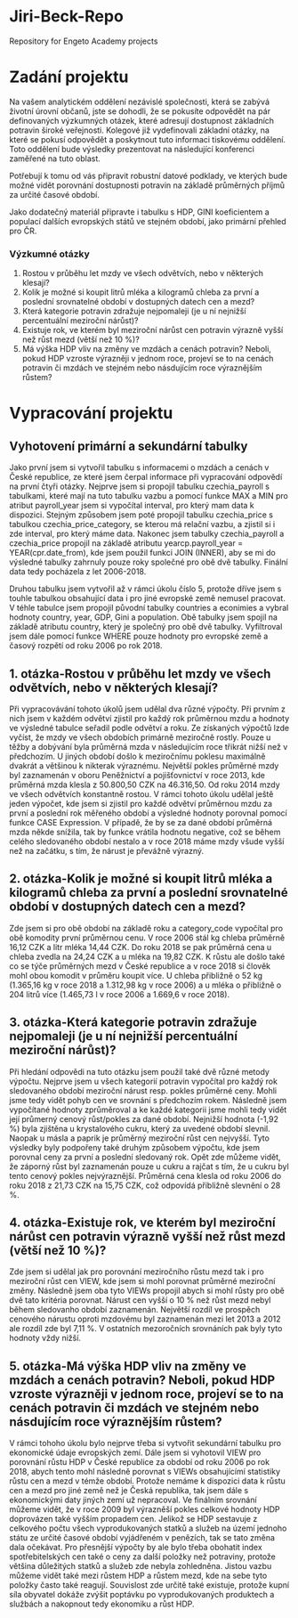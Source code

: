 # Jiri-Beck-Repo
Repository for Engeto Academy projects

# Zadání projektu

Na vašem analytickém oddělení nezávislé společnosti, která se zabývá životní úrovní občanů, jste se dohodli, že se pokusíte odpovědět na pár definovaných výzkumných otázek, které adresují dostupnost základních potravin široké veřejnosti. Kolegové již vydefinovali základní otázky, na které se pokusí odpovědět a poskytnout tuto informaci tiskovému oddělení. Toto oddělení bude výsledky prezentovat na následující konferenci zaměřené na tuto oblast.

Potřebují k tomu od vás připravit robustní datové podklady, ve kterých bude možné vidět porovnání dostupnosti potravin na základě průměrných příjmů za určité časové období.

Jako dodatečný materiál připravte i tabulku s HDP, GINI koeficientem a populací dalších evropských států ve stejném období, jako primární přehled pro ČR.

### Výzkumné otázky

1) Rostou v průběhu let mzdy ve všech odvětvích, nebo v některých klesají?
2) Kolik je možné si koupit litrů mléka a kilogramů chleba za první a poslední srovnatelné období v dostupných datech cen a mezd?
3) Která kategorie potravin zdražuje nejpomaleji (je u ní nejnižší percentuální meziroční nárůst)?
4) Existuje rok, ve kterém byl meziroční nárůst cen potravin výrazně vyšší než růst mezd (větší než 10 %)?
5) Má výška HDP vliv na změny ve mzdách a cenách potravin? Neboli, pokud HDP vzroste výrazněji v jednom roce, projeví se to na cenách potravin či mzdách ve stejném nebo násdujícím roce výraznějším růstem?

# Vypracování projektu

## Vyhotovení primární a sekundární tabulky

Jako první jsem si vytvořil tabulku s informacemi o mzdách a cenách v České republice, ze které jsem čerpal informace při vypracování odpovědí na první čtyři otázky. Nejprve jsem si propojil tabulku czechia_payroll s tabulkami, které mají na tuto tabulku vazbu a pomocí funkce MAX a MIN pro atribut payroll_year jsem si vypočítal interval, pro který mam data k dispozici. Stejným způsobem jsem poté propojil tabulku czechia_price s tabulkou czechia_price_category, se kterou má relační vazbu, a zjistil si i zde interval, pro který máme data. Nakonec jsem tabulky czechia_payroll a czechia_price propojil na základě atributu yearcp.payroll_year = YEAR(cpr.date_from), kde jsem použil funkci JOIN (INNER), aby se mi do výsledné tabulky zahrnuly pouze roky společné pro obě dvě tabulky. Finální data tedy pocházela z let 2006-2018. 

Druhou tabulku jsem vytvořil až v rámci úkolu číslo 5, protože dříve jsem s touhle tabulkou obsahující data i pro jiné evropské země nemusel pracovat. V téhle tabulce jsem propojil původní tabulky countries a econimies a vybral hodnoty country, year, GDP, Gini a population. Obě tabulky jsem spojil na základě atributu country, který je společný pro obě dvě tabulky. Vyfiltroval jsem dále pomocí funkce WHERE pouze hodnoty pro evropské země a časový rozpětí od roku 2006 po rok 2018. 

## 1. otázka-Rostou v průběhu let mzdy ve všech odvětvích, nebo v některých klesají?
Při vypracovávání tohoto úkolů jsem udělal dva různé výpočty. Při prvním z nich jsem v každém odvětví zjistil pro každý rok průměrnou mzdu a hodnoty ve výsledné tabulce seřadil podle odvětví a roku. Ze získaných výpočtů lzde vyčíst, že mzdy ve všech obdobích primárně meziročně rostly. Pouze u těžby a dobývání byla průměrná mzda v následujícím roce třikrát nižší než v předchozím. U jiných období došlo k meziročnímu poklesu maximálně dvakrát a většinou k nikterak výraznému. Největší pokles průměrné mzdy byl zaznamenán v oboru Peněžnictví a pojišťovnictví v roce 2013, kde průměrná mzda klesla z 50.800,50 CZK na 46.316,50. Od roku 2014 mzdy ve všech odvětvích konstantně rostou.
V rámci tohoto úkolu udělal ještě jeden výpočet, kde jsem si zjistil pro každé odvětví průměrnou mzdu za první a poslední rok měřeného období a výsledné hodnoty porovnal pomocí funkce CASE Expression. V případě, že by se za dané období průměrná mzda někde snížila, tak by funkce vrátila hodnotu negative, což se během celého sledovaného období nestalo a v roce 2018 máme mzdy všude vyšší než na začátku, s tím, že nárust je převážně výrazný. 

## 2. otázka-Kolik je možné si koupit litrů mléka a kilogramů chleba za první a poslední srovnatelné období v dostupných datech cen a mezd?
Zde jsem si pro obě období na základě roku a category_code vypočítal pro obě komodity první průměrnou cenu. V roce 2006 stál kg chleba průměrně 16,12 CZK a litr mléka 14,44 CZK. Do roku 2018 se pak průměrná cena u chleba zvedla na 24,24 CZK a u mléka na 19,82 CZK. K růstu ale došlo také co se týče průměrných mezd v České republice a v roce 2018 si člověk mohl obou komodit v průměru koupit více. U chleba přibližně o 52 kg (1.365,16 kg  v roce 2018 a 1.312,98 kg v roce 2006) a u mléka o přibližně o 204 litrů více (1.465,73 l v roce 2006 a 1.669,6 v roce 2018).

## 3. otázka-Která kategorie potravin zdražuje nejpomaleji (je u ní nejnižší percentuální meziroční nárůst)?
Při hledání odpovědi na tuto otázku jsem použil také dvě různé metody výpočtu. Nejprve jsem u všech kategorií potravin vypočítal pro každý rok sledovaného období meziroční nárust resp. pokles průměrné ceny. Mohli jsme tedy vidět pohyb cen ve srovnání s předchozím rokem. Následně jsem vypočítané hodnoty zprůměroval a ke každé kategorii jsme mohli tedy vidět její průmerný cenový růst/pokles za dané období. Nejnižší hodnota (-1,92 %) byla zjištěna u krystalového cukru, který za uvedené období slevnil. Naopak u másla a paprik je průměrný meziroční růst cen nejvyšší.
Tyto výsledky byly podpořeny také druhým způsobem výpočtu, kde jsem porovnal ceny za první a poslední sledovaný rok. Opět zde můžeme vidět, že záporný růst byl zaznamenán pouze u cukru a rajčat s tím, že u cukru byl tento cenový pokles nejvýraznější. Průměrná cena klesla od roku 2006 do roku 2018 z 21,73 CZK na 15,75 CZK, což odpovídá přibližně slevnění o 28 %.

## 4. otázka-Existuje rok, ve kterém byl meziroční nárůst cen potravin výrazně vyšší než růst mezd (větší než 10 %)?
Zde jsem si udělal jak pro porovnání meziročního růstu mezd tak i pro meziroční růst cen VIEW, kde jsem si mohl porovnat průměrné meziroční změny. Následně jsem oba tyto VIEWs propojil abych si mohl růsty pro obě dvě tato kritéria porovnat. Nárust cen vyšší o 10 % než růst mezd nebyl během sledovanho období zaznamenán. Největší rozdíl ve prospěch cenového nárustu oproti mzdovému byl zaznamenán mezi let 2013 a 2012 ale rozdíl zde byl 7,11 %. V ostatních mezoročních srovnáních pak byly tyto hodnoty vždy nižší.

## 5. otázka-Má výška HDP vliv na změny ve mzdách a cenách potravin? Neboli, pokud HDP vzroste výrazněji v jednom roce, projeví se to na cenách potravin či mzdách ve stejném nebo násdujícím roce výraznějším růstem?
V rámci tohoho úkolu bylo nejprve třeba si vytvořit sekundární tabulku pro ekonomické údaje evropských zemí. Dále jsem si vyhotovil VIEW pro porovnání růstu HDP v České republice za období od roku 2006 po rok 2018, abych tento mohl následně porovnat s VIEWs obsahujícímí statistiky růstu cen a mezd v témže období. Protože nemáme k dispozici data k růstu cen a mezd pro jiné země než je Česká republika, tak jsem dále s ekonomickými daty jiných zemí už nepracoval. Ve finálním srovnání můžeme vidět, že v roce 2009 byl výrazněší pokles celkové hodnoty HDP doprovázen také vyšším propadem cen. Jelikož se HDP sestavuje z celkového počtu všech vyprodukovaných statků a služeb na území jednoho státu ze určité časové období vyjádřeném v penězích, tak se tato změna dala očekávat. Pro přesnější výpočty by ale bylo třeba obohatit index spotřebitelských cen také o ceny za další položky než potraviny, protože většina důležitých statků a služeb zde nebyla zohledněna. Jistou vazbu můžeme vidět také mezi růstem HDP a růstem mezd, kde na sebe tyto položky často také reagují. Souvislost zde určitě také existuje, protože kupní síla obyvatel dokáže zvýšit poptávku po vyprodukovaných produktech a službách a nakopnout tedy ekonomiku a růst HDP. 
